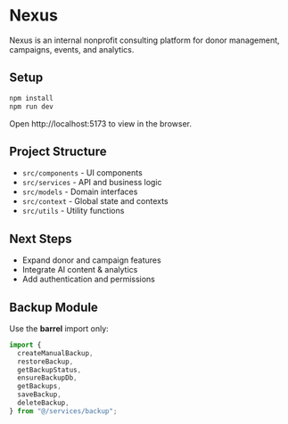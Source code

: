 # Nexus

Nexus is an internal nonprofit consulting platform for donor management, campaigns, events, and analytics.

## Setup

```bash
npm install
npm run dev
```

Open http://localhost:5173 to view in the browser.

## Project Structure

- `src/components` - UI components
- `src/services` - API and business logic
- `src/models` - Domain interfaces
- `src/context` - Global state and contexts
- `src/utils` - Utility functions

## Next Steps

- Expand donor and campaign features
- Integrate AI content & analytics
- Add authentication and permissions

## Backup Module

Use the **barrel** import only:

```ts
import {
  createManualBackup,
  restoreBackup,
  getBackupStatus,
  ensureBackupDb,
  getBackups,
  saveBackup,
  deleteBackup,
} from "@/services/backup";
```
